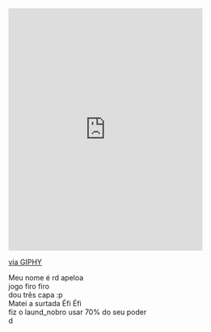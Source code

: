 <html>
  

<body>



<iframe src="https://giphy.com/embed/LnEHL0Qsz9Tiz5WipS" width="384" height="480" frameBorder="0" class="giphy-embed" allowFullScreen></iframe><p><a href="https://giphy.com/gifs/PremioeSportsBR-bruno-goes-nobru-LnEHL0Qsz9Tiz5WipS">via GIPHY</a></p>
Meu nome é rd apeloa <br>                                                                  
jogo firo firo <br>
dou três capa :p <br>
Matei a surtada Éfi Éfi<br>
fiz o laund_nobro usar 70% do seu poder <br>
d
  
  </body>
</html>
